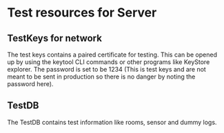 # Test resources for Server

## TestKeys for network

The test keys contains a paired certificate for testing. This can be opened up by using the keytool CLI commands or other programs like KeyStore explorer. The password is set to be 1234 (This is test keys and are not meant to be sent in production so there is no danger by noting the password here).

## TestDB

The TestDB contains test information like rooms, sensor and dummy logs.

